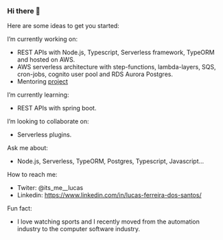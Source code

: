 ### Hi there 👋

Here are some ideas to get you started:

I’m currently working on: 
- REST APIs with Node.js, Typescript, Serverless framework, TypeORM and hosted on AWS.
- AWS serverless architecture with step-functions, lambda-layers, SQS, cron-jobs, cognito user pool and RDS Aurora Postgres.
- Mentoring [project](https://github.com/bigLucas/basic_express_api)

I’m currently learning:
- REST APIs with spring boot.

I’m looking to collaborate on:
- Serverless plugins.

Ask me about:
- Node.js, Serverless, TypeORM, Postgres, Typescript, Javascript...

How to reach me:
- Twiter: @its_me__lucas
- Linkedin: https://www.linkedin.com/in/lucas-ferreira-dos-santos/

Fun fact:
- I love watching sports and I recently moved from the automation industry to the computer software industry.
